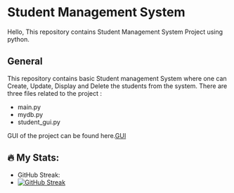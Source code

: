 # Student Management System

Hello,
This repository contains Student Management System Project using python.

## General
This repository contains basic Student management System where one can Create, Update, Display and Delete the students from the system.
There are three files related to the project : 
- main.py
- mydb.py
- student_gui.py

GUI of the project can be found here.[GUI]([URL](https://github.com/ShrutiPatil2223/Student-Management-System/blob/main/GUI_Screenshot%20.png))
 
  
## 🔥 My Stats:
- GitHub Streak:
- [![GitHub Streak](https://github-readme-streak-stats.herokuapp.com/?user=ShrutiPatil2223&theme=cobalt)](https://github.com/ShrutiPatil2223)  
